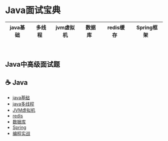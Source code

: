 # Java面试宝典

| java基础| &nbsp;多线程&nbsp; | jvm虚拟机| &nbsp;数据库&nbsp; | &nbsp;redis缓存&nbsp; |&nbsp;Spring框架&nbsp;|  
| :------: | :------: | :------: | :------: | :------: | :------: | 

<br>

## Java中高级面试题

## :coffee: Java

- [java基础](https://github.com/robert202003/Java-Notes/blob/master/docs/java.md)
- [java多线程](https://github.com/robert202003/Java-Notes/blob/master/docs/multithread.md)
- [JVM虚拟机](https://github.com/robert202003/Java-Notes/blob/master/docs/jvm.md)
- [redis](https://github.com/robert202003/Java-Notes/blob/master/docs/redis.md)
- [数据库](https://github.com/robert202003/Java-Notes/blob/master/docs/database.md)
- [Spring](https://github.com/robert202003/Java-Notes/blob/master/docs/spring.md)
- [编程实战](https://github.com/robert202003/Java-Notes/blob/master/docs/pratice.md)



